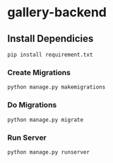 # gallery-backend

## Install Dependicies
```
pip install requirement.txt
```

### Create Migrations
```
python manage.py makemigrations
```

### Do Migrations
```
python manage.py migrate
```

### Run Server
```
python manage.py runserver
```
